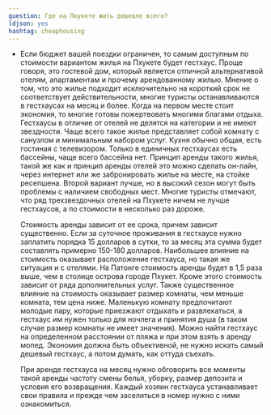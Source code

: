 ```yaml
---
question: Где на Пхукете жить дешевле всего?
ldjson: yes
hashtag: cheaphousing
---
```


* Если бюджет вашей поездки ограничен, то самым доступным по стоимости вариантом жилья на Пхукете будет гестхаус. Проще говоря, это гостевой дом, который является отличной альтернативой отелям, апартаментам и прочему арендованному жилью. Мнение о том, что это жилье подходит исключительно на короткий срок не соответствует действительности, многие туристы останавливаются в гестхаусах на месяц и более. Когда на первом месте стоит экономия, то многие готовы пожертвовать многими благами отдыха. Гестхаусы в отличие от отелей не делятся на категории и не имеют звездности. Чаще всего такое жилье представляет собой комнату с санузлом и минимальным набором услуг. Кухня обычно общая, есть гостиная с телевизором. Только в единичных гестхаусах есть бассейны, чаще всего бассейна нет. Принцип аренды такого жилья, такой же как и принцип аренды отелей  это можно сделать он-лайн, через интернет или же забронировать жилье на месте, на стойке ресепшена. Второй вариант лучше, но в высокий сезон могут быть проблемы с наличием свободных мест. Многие туристы отмечают, что ряд трехзвездочных отелей на Пхукете ничем не лучше гестхаусов, а по стоимости в несколько раз дороже.

   Стоимость аренды зависит от ее срока, причем зависит существенно. Если за суточное проживания в гестхаусе нужно заплатить порядка 15 долларов в сутки, то за месяц эта сумма будет составлять примерно 150-180 долларов. Наибольшее влияние на стоимость оказывает расположение гестхауса, но такая же ситуация и с отелями. На Патонге стоимость аренды будет в 1,5 раза выше, чем в столице острова городе Пхукет. Кроме этого стоимость зависит от ряда дополнительных услуг. Также существенное влияние на стоимость оказывает размер комнаты, чем меньше комната, тем цена ниже. Маленькую комнату предпочитают молодые пару, которые приезжают отдыхать и развлекаться, а гестхаус им нужен только для ночлега и принятия душа (в таком случае размер комнаты не имеет значения). Можно найти гестхаус на определенном расстоянии от пляжа и при этом взять в аренду мопед. Экономия должна быть объективной, не нужно искать самый дешевый гестхаус, а потом думать, как оттуда съехать.

   При аренде гестхауса на месяц нужно обговорить все моменты такой аренды  частоту смены белья, уборку, размер депозита и условия его возвращения. Каждый хозяин гестхауса устанавливает свои правила и прежде чем заселиться в номер нужно с ними ознакомиться.
